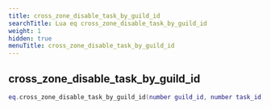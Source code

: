 ```yaml
---
title: cross_zone_disable_task_by_guild_id
searchTitle: Lua eq cross_zone_disable_task_by_guild_id
weight: 1
hidden: true
menuTitle: cross_zone_disable_task_by_guild_id
---
```

## cross_zone_disable_task_by_guild_id
```lua
eq.cross_zone_disable_task_by_guild_id(number guild_id, number task_id) -- void
```